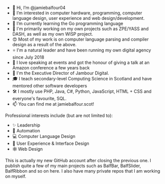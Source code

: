 - 👋 Hi, I’m @jamiebalfour04
- 👀 I’m interested in computer hardware, programming, computer language design, user experience and web design/development. 
- 🌱 I’m currently learning the Go programming language
- 💞️ I'm primarily working on my own projects such as ZPE/YASS and DASH, as well as my own WISP project.
- 😍 Most of my work is on computer language parsing and compiler design as a result of the above.
- ⭐️ I'm a natural leader and have been running my own digital agency since July 2018
- 🎤 I love speaking at events and got the honour of giving a talk at an Amazon conference a few years back
- 💼 I'm the Executive Director of Jambour Digital. 
- 🎓 I teach secondary-level Computing Science in Scotland and have mentored other software developers
- 🛠 I mostly use PHP, Java, C#, Python, JavaScript, HTML + CSS and everyone's favourite, SQL.
- 📫 You can find me at jamiebalfour.scot!

Professional interests include (but are not limited to):
- ✨ Leadership
- 🤖 Automation
- 💻 Computer Language Design
- 🎨 User Experience & Interface Design
- 🕸️ Web Design

This is actually my new GitHub account after closing the previous one. I publish quite a few of my main projects such as BalfBar, BalfSlider, BalfRibbon and so on here. I also have many private repos that I am working on myself.

<!---
jamiebalfour04/jamiebalfour04 is a ✨ special ✨ repository because its `README.md` (this file) appears on your GitHub profile.
You can click the Preview link to take a look at your changes.
--->

